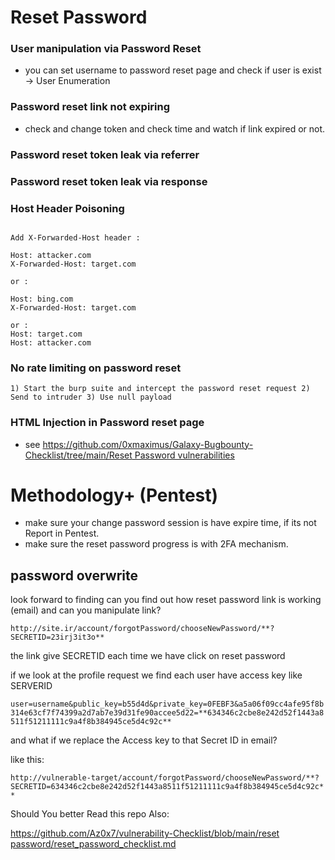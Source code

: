 # Reset Password


### User manipulation via Password Reset

- you can  set username to password reset page and check if user is exist → User Enumeration

### **Password reset link not expiring**

- check and change token and check time and watch if link expired or not.

### **Password reset token leak via referrer**

### **Password reset token leak via response**

### **Host Header Poisoning**

```

Add X-Forwarded-Host header :

Host: attacker.com
X-Forwarded-Host: target.com

or :

Host: bing.com
X-Forwarded-Host: target.com

or :
Host: target.com
Host: attacker.com
```

### **No rate limiting on password reset**

`1) Start the burp suite and intercept the password reset request
2) Send to intruder
3) Use null payload`

### **HTML Injection in Password reset page**

- see [https://github.com/0xmaximus/Galaxy-Bugbounty-Checklist/tree/main/Reset Password vulnerabilities](https://github.com/0xmaximus/Galaxy-Bugbounty-Checklist/tree/main/Reset%20Password%20vulnerabilities)

# Methodology+ (Pentest)

- make sure your change password session is have expire time, if its not Report in Pentest.
- make sure the reset password progress is with 2FA mechanism.

## password overwrite

look forward to finding can you find out how reset password link is working (email) and can you manipulate link?

`http://site.ir/account/forgotPassword/chooseNewPassword/**?SECRETID=23irj3it3o**`

the link give SECRETID each time we have click on reset password

if we look at the profile request we find each user have access key like SERVERID

`user=username&public_key=b55d4d&private_key=0FEBF3&a5a06f09cc4afe95f8b314e63cf7f74399a2d7ab7e39d31fe90accee5d22=**634346c2cbe8e242d52f1443a8511f51211111c9a4f8b384945ce5d4c92c**`

and what if we replace the Access key to that Secret ID in email?

like this:

`http://vulnerable-target/account/forgotPassword/chooseNewPassword/**?SECRETID=634346c2cbe8e242d52f1443a8511f51211111c9a4f8b384945ce5d4c92c**`

Should You better Read this repo Also:

[https://github.com/Az0x7/vulnerability-Checklist/blob/main/reset password/reset_password_checklist.md](https://github.com/Az0x7/vulnerability-Checklist/blob/main/reset%20password/reset_password_checklist.md)